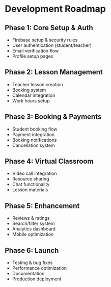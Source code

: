 # Development Roadmap

## Phase 1: Core Setup & Auth
- Firebase setup & security rules
- User authentication (student/teacher)
- Email verification flow
- Profile setup pages

## Phase 2: Lesson Management
- Teacher lesson creation
- Booking system
- Calendar integration
- Work hours setup

## Phase 3: Booking & Payments
- Student booking flow
- Payment integration
- Booking notifications
- Cancellation system

## Phase 4: Virtual Classroom
- Video call integration
- Resource sharing
- Chat functionality
- Lesson materials

## Phase 5: Enhancement
- Reviews & ratings
- Search/filter system
- Analytics dashboard
- Mobile optimization

## Phase 6: Launch
- Testing & bug fixes
- Performance optimization
- Documentation
- Production deployment


